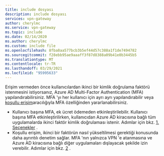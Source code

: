 ```yaml
---
title: include dosyası
description: include dosyası
services: vpn-gateway
author: cherylmc
ms.service: vpn-gateway
ms.topic: include
ms.date: 02/14/2020
ms.author: cherylmc
ms.custom: include file
ms.openlocfilehash: 8fba8aa577bcb3b5ef44d57c388a1f1de7494782
ms.sourcegitcommit: f28ebb95ae9aaaff3f87d8388a09b41e0b3445b5
ms.translationtype: MT
ms.contentlocale: tr-TR
ms.lasthandoff: 03/29/2021
ms.locfileid: "95995633"
---
```

Erişim vermeden önce kullanıcılardan ikinci bir kimlik doğrulama faktörü istenmesini istiyorsanız, Azure AD Multi-Factor Authentication (MFA) yapılandırabilirsiniz. MFA 'yı her kullanıcı için ayrı ayrı yapılandırabilir veya [koşullu erişim](../articles/active-directory/conditional-access/overview.md)aracılığıyla MFA özelliğinden yararlanabilirsiniz.

* Kullanıcı başına MFA, ek ücret ödemeden etkinleştirilebilir. Kullanıcı başına MFA etkinleştirilirken, kullanıcıdan Azure AD kiracısına bağlı tüm uygulamalarda ikinci faktör kimlik doğrulaması istenir. Adımlar için bkz. [1. Seçenekler](#peruser) .
* Koşullu erişim, ikinci bir faktörün nasıl yükseltilmesi gerektiği konusunda daha ayrıntılı denetim sağlar. MFA 'nın yalnızca VPN 'e atanmasına ve Azure AD kiracısına bağlı diğer uygulamaları dışlayacak şekilde izin verebilir. Adımlar için bkz. [2](#conditional) .